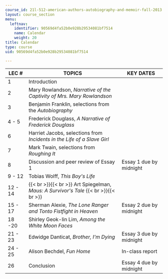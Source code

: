 ```yaml
---
course_id: 21l-512-american-authors-autobiography-and-memoir-fall-2013
layout: course_section
menu:
  leftnav:
    identifier: 90569d4fa52b0e928b29534081bf7514
    name: Calendar
    weight: 20
title: Calendar
type: course
uid: 90569d4fa52b0e928b29534081bf7514

---
```


| LEC # | TOPICS | KEY DATES |
| --- | --- | --- |
| 1 | Introduction | &nbsp; |
| 2 | Mary Rowlandson, _Narrative of the Captivity of Mrs. Mary Rowlandson_ | &nbsp; |
| 3 | Benjamin Franklin, selections from the _Autobiography_ | &nbsp; |
| 4 - 5 | Frederick Douglass, _A Narrative of Frederick Douglass_ | &nbsp; |
| 6 | Harriet Jacobs, selections from _Incidents in the Life of a Slave Girl_ | &nbsp; |
| 7 | Mark Twain, selections from _Roughing It_ | &nbsp; |
| 8 | Discussion and peer review of Essay 1 | Essay 1 due by midnight |
| 9 - 12 | Tobias Wolff, _This Boy's Life_ | &nbsp; |
| 12 - 14 |  {{< br >}}{{< br >}} Art Spiegelman, _Maus: A Survivor's Tale_ {{< br >}}{{< br >}}  | &nbsp; |
| 15 - 17 | Sherman Alexie, _The Lone Ranger and Tonto Fistfight in Heaven_ | Essay 2 due by midnight |
| 18 -20 | Shirley Geok-lin Lim, _Among the White Moon Faces_ | &nbsp; |
| 21 - 23 | Edwidge Danticat, _Brother, I'm Dying_ | Essay 3 due by midnight |
| 24 - 25 | Alison Bechdel, _Fun Home_ | In-class report |
| 26 | Conclusion | Essay 4 due by midnight